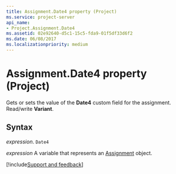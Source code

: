 ```yaml
---
title: Assignment.Date4 property (Project)
ms.service: project-server
api_name:
- Project.Assignment.Date4
ms.assetid: 02e92640-d5c1-15c5-fda9-01f5df33d6f2
ms.date: 06/08/2017
ms.localizationpriority: medium
---
```



# Assignment.Date4 property (Project)

Gets or sets the value of the **Date4** custom field for the assignment. Read/write **Variant**.


## Syntax

_expression_. `Date4`

_expression_ A variable that represents an [Assignment](./Project.Assignment.md) object.

[!include[Support and feedback](~/includes/feedback-boilerplate.md)]